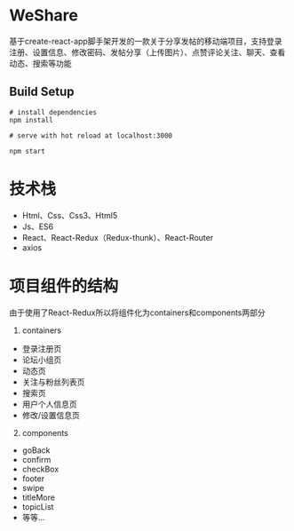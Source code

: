 # WeShare
基于create-react-app脚手架开发的一款关于分享发帖的移动端项目，支持登录注册、设置信息、修改密码、发帖分享（上传图片）、点赞评论关注、聊天、查看动态、搜索等功能
## Build Setup

```
# install dependencies
npm install

# serve with hot reload at localhost:3000

npm start
```

# 技术栈
- Html、Css、Css3、Html5
- Js、ES6
- React、React-Redux（Redux-thunk）、React-Router
- axios



# 项目组件的结构
由于使用了React-Redux所以将组件化为containers和components两部分
1. containers
- 登录注册页
- 论坛小组页
- 动态页
- 关注与粉丝列表页
- 搜索页
- 用户个人信息页
- 修改/设置信息页
2. components
- goBack
- confirm
- checkBox
- footer
- swipe
- titleMore
- topicList
- 等等...
